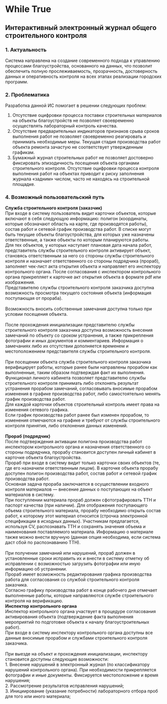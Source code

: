 # While True
## Интерактивный электронный журнал общего строительного контроля
### 1. Актуальность
Система направлена на создание современного подхода к управлению процессами благоустройства, основанного на данных, что позволит обеспечить полную прослеживаемость, прозрачность, достоверность данных и оперативность контроля на всех этапах реализации городских программ.

### 2. Проблематика 
Разработка данной ИС помогает в решении  следующих проблем:
1. Отсутствие оцифровки процесса поставки строительных материалов на объекты благоустройств не позволяет своевременно осуществлять лабораторный контроль качества.
2. Отсутствие предварительных индикаторов признаков срыва сроков выполнения работ не позволяет своевременно реагировать и принимать необходимые меры. Текущая стадия производства работ объекта ремонта зачастую не соответствует утвержденным графикам.
3. Бумажный журнал строительных работ не позволяет достоверно фиксировать эпизодичность посещения объекта органами строительного контроля. Отсутствие оцифровки процесса контроля выполнения работ на объектах приводит к риску заполнения журнала «задним» числом, часто не находясь на строительной площадке.

### 4. Возможный пользовательский путь 
**Служба строительного контроля (заказчик)** 
 <br>При входе в систему пользователь видит карточки объектов, которые включают в 
себя следующую информацию: полигон (координаты, которые обозначают область на 
карте, где производятся работы), состав работ и сетевой график производства работ. 
В списке могут быть текущие объекты благоустройства, для которых уже назначены 
ответственные, а также объекты по которым планируются работы. 
<br> Для тех объектов, у которых наступает плановая дата начала работ, 
представитель службы строительного контроля активирует объект, становясь 
ответственным за него со стороны службы строительного контроля и  назначает 
ответственного со стороны подрядчика (прораб), заполняет чек-лист акта открытия 
объекта и направляет его инспектору контрольного органа. После согласования с 
инспектором контрольного органа прикрепляет к карточке акт открытия объекта в 
формате pdf или изображения. 
<br> Представителю службы строительного контроля заказчика доступна 
возможность просмотра текущего состояния объекта (информация поступающая от 
прораба).   
<br> Возможность вносить собственные замечания доступна только при условии 
посещения объекта.  
<br> После прохождения инициализации представителю службы строительного 
контроля заказчика доступна возможность внесения замечаний по объекту со 
сроком устранения, а также прикрепления  фотографии и иных документов и 
комментариев. Информация о замечаниях либо их отсутствии дополняется временем 
и местоположением представителя службы строительного контроля.  
<br> При посещении объекта служба строительного контроля заказчика верифицирует 
работы, которые ранее были направлены прорабом как выполненные, таким образом 
подтверждая факт их выполнения. 
<br> Функционал личного кабинета позволяет представителю службы строительного 
контроля принимать либо отклонять результат устранения прорабом замечаний, 
согласовывать вносимые прорабом изменения в графике производства работ, либо 
самостоятельно менять график производства работ. 
<br> Для каждой карточки объектов строительный контроль имеет права на изменения 
сетевого графика. 
<br> Если график производства работ ранее был изменен прорабом, то изменения 
отмечаются на графике и требуют от службы строительного контроля принятия, либо 
отклонения данных изменений.  
<br>**Прораб (подрядчик)** 
<br> После подтверждения активации полигона производства работ инспектором 
контрольного органа и назначения ответственного со стороны подрядчика, прорабу 
становится доступен личный кабинет в карточке объекта благоустройства. 
<br> Прораб при входе в систему видит только карточки своих объектов (те, где его 
назначили ответственным лицом). В карточке объекта прорабу доступен полигон 
производства работ, состав работ и сетевой график производства работ. 
<br> Основная задача прораба заключается в осуществлении входного контроля 
материалов — внесение данных о поступающих на объект материалов в систему. 
<br> При поступлении материала прораб должен сфотографировать ТТН и паспорт 
качества (при наличии). Для отображения поступающего объема строительного 
материала, прорабу необходимо открыть состав работ, к которому этот материал 
относится (строчка электронной спецификации в исходных данных). Участникам 
предлагается, используя CV, распознавать ТТН и сохранять значения объема и 
наименования поставляемого материала. Информацию о материале также можно 
внести вручную (данная опция необходима, если система даст сбой по 
распознаванию ТТН).  
<br> При получении замечаний или нарушений, прораб должен в установленные сроки 
исправить их и внести в систему отметку об исправлении с возможностью загрузить 
фотографии или иную информацию об устранении. 
<br> Прораб имеет возможность редактирования графика производства работа для 
согласования со службой строительного контроля заказчика. 
<br> Согласно графику производства работ в конце рабочего дня отмечает 
выполненные работы, которые направляются службе строительного контроля на 
верификацию. 
<br>**Инспектор контрольного органа** 
<br> Инспектор контрольного органа участвует в процедуре согласования 
активирования объекта (подтверждение факта выполнения мероприятий по 
подготовке объекта к началу благоустроительных работ). 
<br> При входе в систему инспектору контрольного органа доступны все данные 
вносимые прорабом и службами строительного контроля заказчика.  
<br> При выезде на объект и прохождения инициализации, инспектору становится 
доступны следующие возможности: 
<br>1. Внесение нарушений в электронный журнал (по классификатору нарушений 
контрольного органа). При необходимости прикрепляется фотографии и иные 
документы. Фиксируется местоположение и время нарушения;
<br>2. Рассмотрение результатов исправления нарушений; 
<br>3. Инициирование (указание потребности) лабораторного отбора проб для того 
или иного материала;






